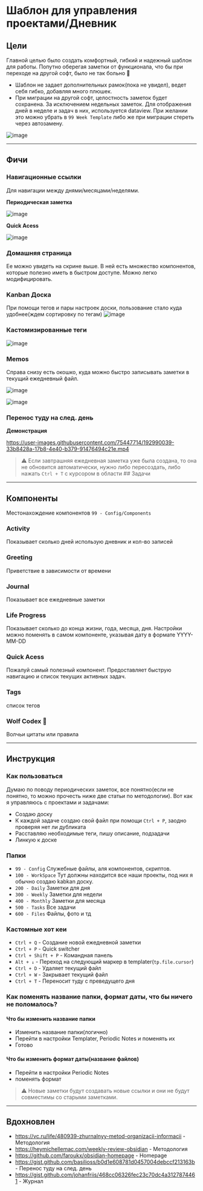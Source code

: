 # Шаблон для управления проектами/Дневник

## Цели
Главной целью было создать комфортный, гибкий и надежный шаблон для работы. Попутно оберегая заметки от функционала, что бы при переходе на другой софт, было не так больно 🥲

- Шаблон не задает дополнительных рамок(пока не увидел), ведет себя гибко, добавляя много плюшек.
- При миграции на другой софт, целостность заметок будет сохранена. За исключением недельных заметок. Для отображения дней в неделе и задач в них, используется dataview. При желании это можно убрать в ```99 Week Template``` либо же при миграции стереть через автозамену.

![image](https://user-images.githubusercontent.com/75447714/192940882-2a074f5f-98e3-41d8-ad34-b0dd0b3b2e92.png)

___

## Фичи

### Навигационные ссылки
Для навигации между днями/месяцами/неделями. 

**Периодическая заметка**

![image](https://user-images.githubusercontent.com/75447714/192957486-ff8fdfed-226b-4db7-b2c4-0a10d939896a.png)

**Quick Acess**

![image](https://user-images.githubusercontent.com/75447714/192948642-8eca2abf-e887-4da1-859d-e36a0a818451.png)

### Домашняя страница
Ее можно увидеть на скрине выше. В ней есть множество компонентов, которые полезно иметь в быстром доступе. Можно легко модифицировать.

### Kanban Доска
При помощи тегов и пары настроек доски, пользование стало куда удобнее(ждем сортировку по тегам)
![image](https://user-images.githubusercontent.com/75447714/192948414-1131fb9a-0962-4122-9a37-8507bcf01c79.png)

### Кастомизированные теги
![image](https://user-images.githubusercontent.com/75447714/192947092-7620e163-49ba-471f-b8a6-1d6bb23540e7.png)

### Memos
Справа снизу есть окошко, куда можно быстро записывать заметки в текущий ежедневный файл.

![image](https://user-images.githubusercontent.com/75447714/192949267-d3b98658-c398-45b0-b994-b9135cbdfcd5.png)

![image](https://user-images.githubusercontent.com/75447714/192988330-95768faa-74a0-40dc-bf3f-d826ca4542ce.png)

### Перенос туду на след. день
**Демонстрация**

https://user-images.githubusercontent.com/75447714/192990039-33b8428a-17b8-4e40-b379-91476494c21e.mp4

> :warning: Если завтрашняя ежедневная заметка уже была создана, то она не обновится автоматически, нужно либо пересоздать, либо нажать ```Ctrl + T``` с курсором в области ## Задачи
___

## Компоненты
Местонахождение компонентов ```99 - Config/Components```

### Activity
Показывает сколько дней использую дневник и кол-во записей

### Greeting
Приветствие в зависимости от времени

### Journal
Показывает все ежедневные заметки

### Life Progress
Показывает сколько до конца жизни, года, месяца, дня.
Настройки можно поменять в самом компоненте, указывая дату в формате YYYY-MM-DD

### Quick Acess
Пожалуй самый полезный компонент. Предоставляет быструю навигацию и список текущих активных задач.

### Tags
список тегов

### Wolf Codex 🐺
Волчьи цитаты или правила 

___

## Инструкция

### Как пользоваться
Думаю по поводу периодических заметок, все понятно(если не понятно, то можно прочесть ниже две статьи по методологии). Вот как я управляюсь с проектами и задачами:

- Создаю доску
- К каждой задаче создаю свой файл при помощи ```Ctrl + P```, заодно проверяя нет ли дубликата
- Расставляю необходимые теги, пишу описание, подзадачи
- Линкую к доске

### Папки

- ```99 - Config``` Служебные файлы, аля компонентов, скриптов.
- ```100 - WorkSpace``` Тут должны находится все наши проекты, под них я обычно создаю kabkan доску.
- ```200 - Daily``` Заметки для дня
- ```300 - Weekly``` Заметки для недели
- ```400 - Monthly``` Заметки для месяца
- ```500 - Tasks``` Все задачи
- ```600 - Files``` Файлы, фото и тд

### Кастомные хот кеи

- ```Ctrl + Q``` - Создание новой ежедневной заметки
- ```Ctrl + P``` - Quick switcher
- ```Ctrl + Shift + P``` - Командная панель
- ```Alt + ↓``` - Переход на следующий маркер в templater(```tp.file.cursor```)
- ```Ctrl + D``` - Удаляет текущий файл
- ```Ctrl + W``` - Закрывает текущий файл
- ```Ctrl + T``` - Переносит туду с преведущего дня

### Как поменять название папки, формат даты, что бы ничего не поломалось?
#### Что бы изменить название папки
- Изменить название папки(логично)
- Перейти в настройки Templater, Periodic Notes и поменять их
- Готово

#### Что бы изменить формат даты(название файлов)
- Перейти в настройки Periodic Notes
- поменять формат

> :warning: Новые заметки будут создавать новые ссылки и они не будут совместимы со старыми заметками.

___

## Вдохновлен 
- https://vc.ru/life/480939-zhurnalnyy-metod-organizacii-informacii - Методология 
- https://heymichellemac.com/weekly-review-obsidian - Методология
- https://github.com/faroukx/obsidian-homepage - Homepage
- https://gist.github.com/basilioss/b0d1e608781d0457004debccf213163b - Перенос туду на след. день
- https://gist.github.com/johanfriis/468cc06326fec23c70dc4a3127874461 - Журнал

